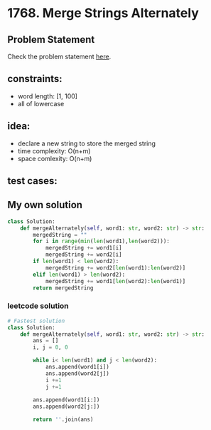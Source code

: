 #  1768. Merge Strings Alternately

## Problem Statement
Check the problem statement [here](https://leetcode.com/problems/merge-strings-alternately/description/).


## constraints:
- word length: [1, 100]
- all of lowercase

## idea:
- declare a new string to store the merged string
- time complexity: O(n+m)
- space comlexity: O(n+m)

## test cases:

## My own solution

```Python
class Solution:
    def mergeAlternately(self, word1: str, word2: str) -> str:
        mergedString = ""
        for i in range(min(len(word1),len(word2))):
            mergedString += word1[i]
            mergedString += word2[i]
        if len(word1) < len(word2):
            mergedString += word2[len(word1):len(word2)]
        elif len(word1) > len(word2):
            mergedString += word1[len(word2):len(word1)]
        return mergedString
```

### leetcode solution
```Python
# Fastest solution
class Solution:
    def mergeAlternately(self, word1: str, word2: str) -> str:
        ans = []
        i, j = 0, 0

        while i< len(word1) and j < len(word2):
            ans.append(word1[i])
            ans.append(word2[j])
            i +=1
            j +=1
        
        ans.append(word1[i:])
        ans.append(word2[j:])

        return ''.join(ans)
```



